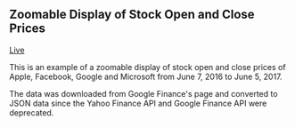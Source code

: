 ## Zoomable Display of Stock Open and Close Prices

[Live](http://maggieliu.me/stocks/)

This is an example of a zoomable display of stock open and close prices of Apple, Facebook, Google and Microsoft from June 7, 2016 to June 5, 2017.

The data was downloaded from Google Finance's page and converted to JSON data since the Yahoo Finance API and Google Finance API were deprecated.
